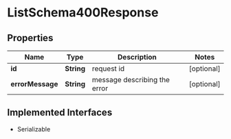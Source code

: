 

# ListSchema400Response


## Properties

Name | Type | Description | Notes
------------ | ------------- | ------------- | -------------
**id** | **String** | request id |  [optional]
**errorMessage** | **String** | message describing the error |  [optional]


## Implemented Interfaces

* Serializable


